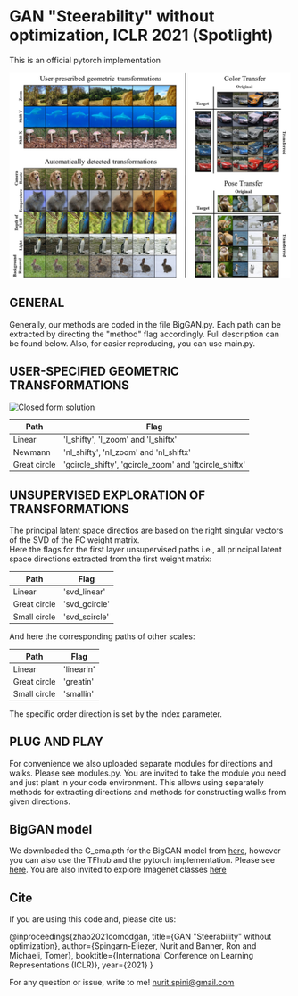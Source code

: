 
# GAN "Steerability" without optimization, ICLR 2021 (Spotlight)
This is an official pytorch implementation

![logo](teaser.jpg)

## GENERAL

Generally, our methods are coded in the file BigGAN.py. Each path can be extracted by directing the "method" flag accordingly. Full description can be found below.
Also, for easier reproducing, you can use main.py.

## USER-SPECIFIED GEOMETRIC TRANSFORMATIONS

![Closed form solution ](https://github.com/nsping13/GAN-Steerability-without-optimization/blob/main/User%20Specified.jpg)

Path | Flag
------------ | -------------
Linear  | 'l_shifty', 'l_zoom' and 'l_shiftx'
Newmann  |  'nl_shifty', 'nl_zoom' and 'nl_shiftx'
Great circle | 'gcircle_shifty', 'gcircle_zoom' and 'gcircle_shiftx'


## UNSUPERVISED EXPLORATION OF TRANSFORMATIONS
The principal latent space directios are based on the right singular vectors of the SVD of the FC weight matrix.  
Here the flags for the first layer unsupervised paths i.e., all principal latent space directions extracted from the first weight matrix:

Path | Flag
------------ | -------------
Linear  | 'svd_linear'
Great circle | 'svd_gcircle'
Small circle | 'svd_scircle'

And here the corresponding paths of other scales:

Path | Flag
------------ | -------------
Linear  | 'linearin'
Great circle | 'greatin'
Small circle | 'smallin'

The specific order direction is set by the index parameter. 

## PLUG AND PLAY  

For convenience we also uploaded separate modules for directions and walks. Please see modules.py. 
You are invited to take the module you need and just plant in your code environment. This allows using separately methods for extracting directions and methods for constructing walks from given directions.

## BigGAN model 
We downloaded the G_ema.pth for the BigGAN model from [here](https://drive.google.com/drive/u/0/folders/1ak7yc1xcDK6lmPH7-DvJ4-rHYmAeqhSw?ths=true), however you can also use the TFhub and the pytorch implementation. Please see [here](https://github.com/ajbrock/BigGAN-PyTorch). 
You are also invited to explore Imagenet classes [here](https://gist.github.com/yrevar/942d3a0ac09ec9e5eb3a)

## Cite
If you are using this code and, please cite us:

@inproceedings{zhao2021comodgan,
  title={GAN "Steerability" without optimization},
  author={Spingarn-Eliezer, Nurit and Banner, Ron and Michaeli, Tomer},
  booktitle={International Conference on Learning Representations (ICLR)},
  year={2021}
}

For any question or issue, write to me!
nurit.spini@gmail.com


